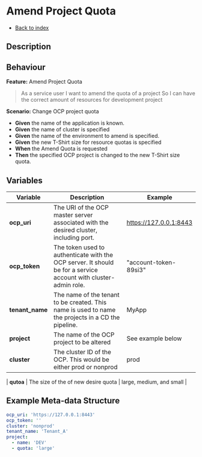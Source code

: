 # Amend Project Quota

* [Back to index](../README.md)

## Description

## Behaviour

**Feature:** Amend Project Quota

>As a service user
>I want to amend the quota of a project
>So I can have the correct amount of resources for development project

**Scenario:** Change OCP project quota

* **Given** the name of the application is known.
* **Given** the name of cluster is specified
* **Given** the name of the environment to amend is specified.
* **Given** the new T-Shirt size for resource quotas is specified
* **When** the Amend Quota is requested
* **Then** the specified OCP project is changed to the new T-Shirt size quota.

## Variables

| Variable        | Description                                                                                                     | Example                  |
| --------------- | --------------------------------------------------------------------------------------------------------------- | ------------------------ |
| **ocp_uri**     | The URI of the OCP master server associated with the desired cluster, including port.                           | https://127.0.0.1:8443   |
| **ocp_token**   | The token used to authenticate with the OCP server. It should be for a service account with cluster-admin role. | "account-token-89si3"    |
| **tenant_name** | The name of the tenant to be created. This name is used to name the projects in a CD the pipeline.              | MyApp                    |
| **project**     | The name of the OCP project to be altered                                                                       | See example below        |
| **cluster**     | The cluster ID of the OCP. This would be either prod or nonprod                                                 | prod                     |

| **qutoa**       | The size of the of new desire quota         | large, medium, and small |

## Example Meta-data Structure

```yaml
ocp_uri: 'https://127.0.0.1:8443'
ocp_token: ''
cluster: 'nonprod'
tenant_name: 'Tenant_A'
project:
  - name: 'DEV'
  - quota: 'large'
```

